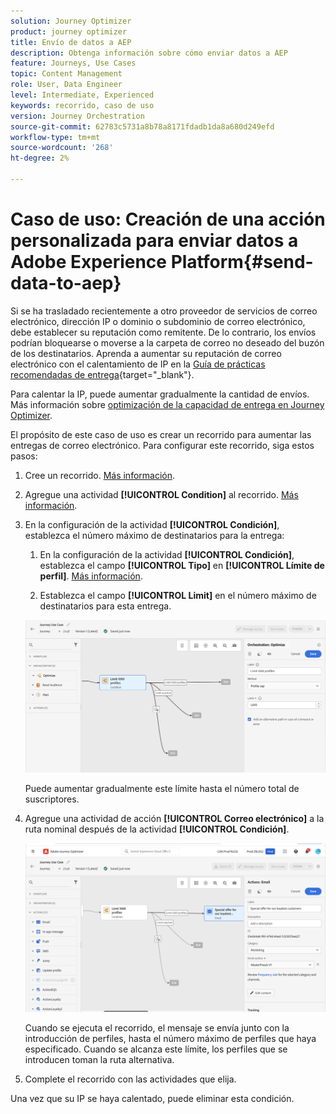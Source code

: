```yaml
---
solution: Journey Optimizer
product: journey optimizer
title: Envío de datos a AEP
description: Obtenga información sobre cómo enviar datos a AEP
feature: Journeys, Use Cases
topic: Content Management
role: User, Data Engineer
level: Intermediate, Experienced
keywords: recorrido, caso de uso
version: Journey Orchestration
source-git-commit: 62783c5731a8b78a8171fdadb1da8a680d249efd
workflow-type: tm+mt
source-wordcount: '268'
ht-degree: 2%

---
```


# Caso de uso: Creación de una acción personalizada para enviar datos a Adobe Experience Platform{#send-data-to-aep}

Si se ha trasladado recientemente a otro proveedor de servicios de correo electrónico, dirección IP o dominio o subdominio de correo electrónico, debe establecer su reputación como remitente. De lo contrario, los envíos podrían bloquearse o moverse a la carpeta de correo no deseado del buzón de los destinatarios. Aprenda a aumentar su reputación de correo electrónico con el calentamiento de IP en la [Guía de prácticas recomendadas de entrega](https://experienceleague.adobe.com/docs/deliverability-learn/deliverability-best-practice-guide/additional-resources/generic-resources/increase-reputation-with-ip-warming.html?lang=es){target="_blank"}.

Para calentar la IP, puede aumentar gradualmente la cantidad de envíos. Más información sobre [optimización de la capacidad de entrega en Journey Optimizer](../reports/deliverability.md).

El propósito de este caso de uso es crear un recorrido para aumentar las entregas de correo electrónico. Para configurar este recorrido, siga estos pasos:

1. Cree un recorrido. [Más información](journey-gs.md).

1. Agregue una actividad **[!UICONTROL Condition]** al recorrido. [Más información](condition-activity.md).

1. En la configuración de la actividad **[!UICONTROL Condición]**, establezca el número máximo de destinatarios para la entrega:

   1. En la configuración de la actividad **[!UICONTROL Condición]**, establezca el campo **[!UICONTROL Tipo]** en **[!UICONTROL Límite de perfil]**. [Más información](condition-activity.md#profile_cap).

   1. Establezca el campo **[!UICONTROL Limit]** en el número máximo de destinatarios para esta entrega.

   ![](assets/profile-cap-condition.png)

   Puede aumentar gradualmente este límite hasta el número total de suscriptores.

1. Agregue una actividad de acción **[!UICONTROL Correo electrónico]** a la ruta nominal después de la actividad **[!UICONTROL Condición]**.

   ![](assets/ramp-up-deliveries-message.png)

   Cuando se ejecuta el recorrido, el mensaje se envía junto con la introducción de perfiles, hasta el número máximo de perfiles que haya especificado. Cuando se alcanza este límite, los perfiles que se introducen toman la ruta alternativa.

1. Complete el recorrido con las actividades que elija.

Una vez que su IP se haya calentado, puede eliminar esta condición.
